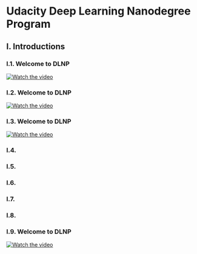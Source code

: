 # Udacity Deep Learning Nanodegree Program

## I. Introductions
### I.1. Welcome to DLNP
[![Watch the video](https://img.youtube.com/vi/It368pDgyZE/0.jpg)](https://youtu.be/It368pDgyZE)

### I.2. Welcome to DLNP
[![Watch the video](https://i.imgur.com/vKb2F1B.png)](https://youtu.be/sFCV9nIssko)

### I.3. Welcome to DLNP
[![Watch the video](https://i.imgur.com/vKb2F1B.png)](https://youtu.be/R6LKEXe2hPc)

### I.4. 

### I.5. 

### I.6. 

### I.7. 

### I.8. 

### I.9. Welcome to DLNP
[![Watch the video](https://i.imgur.com/vKb2F1B.png)](https://youtu.be/7ZO66e1uTCg)



